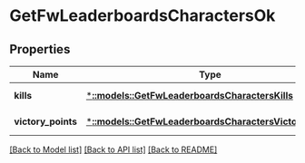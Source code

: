 # GetFwLeaderboardsCharactersOk

## Properties
Name | Type | Description | Notes
------------ | ------------- | ------------- | -------------
**kills** | [***::models::GetFwLeaderboardsCharactersKills**](get_fw_leaderboards_characters_kills.md) |  | [default to null]
**victory_points** | [***::models::GetFwLeaderboardsCharactersVictoryPoints**](get_fw_leaderboards_characters_victory_points.md) |  | [default to null]

[[Back to Model list]](../README.md#documentation-for-models) [[Back to API list]](../README.md#documentation-for-api-endpoints) [[Back to README]](../README.md)


